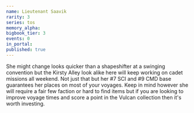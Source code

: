 ```yaml
---
name: Lieutenant Saavik
rarity: 3
series: tos
memory_alpha:
bigbook_tier: 3
events: 0
in_portal:
published: true
---
```


She might change looks quicker than a shapeshifter at a swinging convention but the Kirsty Alley look alike here will keep working on cadet missions all weekend. Not just that but her #7 SCI and #9 CMD base guarantees her places on most of your voyages. Keep in mind however she will require a fair few faction or hard to find items but if you are looking to improve voyage times and score a point in the Vulcan collection then it's worth investing.

